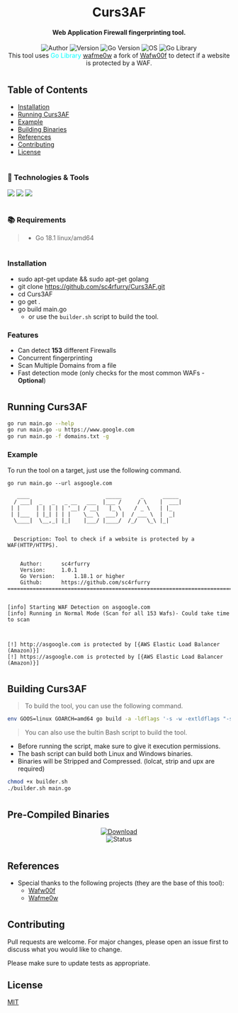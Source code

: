 <h1 align="center">
  Curs3AF
</h1>

<h4 align="center">Web Application Firewall fingerprinting tool.</h4>
<div style="text-align:center">
    <div style="align:center">
    <img src="https://img.shields.io/badge/Author-sc4rfurry-informational?style=flat-square&logo=github&logoColor=white&color=5194f0&bgcolor=110d17" alt="Author">
    <img src="https://img.shields.io/badge/Version-1.0.1-informational?style=flat-square&logo=github&logoColor=white&color=5194f0&bgcolor=110d17" alt="Version">
    <img src="https://img.shields.io/badge/Go_Version-1.18.1-informational?style=flat-square&logo=Go&logoColor=cyan&color=5194f0&bgcolor=110d17" alt="Go Version">
    <img src="https://img.shields.io/badge/OS-Linux-informational?style=flat-square&logo=ubuntu&logoColor=green&color=5194f0&bgcolor=110d17" alt="OS">
    <img src="https://img.shields.io/badge/Go_Library-wafme0w-informational?style=flat-square&logo=Go&logoColor=cyan&color=5194f0&bgcolor=110d17" alt="Go Library">
    </div>
This tool uses <span style="color:cyan">Go Library</span> <a href ="https://github.com/Lu1sDV/wafme0w">wafme0w</a> a fork of <a href ="https://github.com/EnableSecurity/wafw00f/">Wafw00f</a> to detect if a website is protected by a WAF.
</div>

#

## Table of Contents

- [Installation](#installation)
- [Running Curs3AF](#running-curs3af)
- [Example](#example)
- [Building Binaries](#building-curs3af)
- [References](#references)
- [Contributing](#contributing)
- [License](#license)


#

### 🔧 Technologies & Tools

![](https://img.shields.io/badge/Editor-VS_Code-informational?style=flat-square&logo=visual-studio&logoColor=blue&color=5194f0)
![](https://img.shields.io/badge/Language-Go-informational?style=flat-square&logo=Go&logoColor=cyan&color=5194f0&bgcolor=110d17)
![](https://img.shields.io/badge/Go_Version-1.18.1-informational?style=flat-square&logo=Go&logoColor=cyan&color=5194f0&bgcolor=110d17)

#

### 📚 Requirements
> - Go 18.1 linux/amd64

#
### Installation

- sudo apt-get update && sudo apt-get golang
- git clone https://github.com/sc4rfurry/Curs3AF.git
- cd Curs3AF
- go get .
- go build main.go
    - or use the `builder.sh` script to build the tool.


### Features

- Can detect **153** different Firewalls
- Concurrent fingerprinting
- Scan Multiple Domains from a file
- Fast detection mode (only checks for the most common WAFs - **Optional**)

#

## Running Curs3AF
```sh
go run main.go --help
go run main.go -u https://www.google.com
go run main.go -f domains.txt -g
```


### Example

To run the tool on a target, just use the following command.

```console
go run main.go --url asgoogle.com

   ____                        _____      _      _____
  / ___|  _   _   _ __   ___  |___ /     / \    |  ___|
 | |     | | | | | '__| / __|   |_ \    / _ \   | |_
 | |___  | |_| | | |    \__ \  ___) |  / ___ \  |  _|
  \____|  \__,_| |_|    |___/ |____/  /_/   \_\ |_|


  Description: Tool to check if a website is protected by a WAF(HTTP/HTTPS).


	Author: 	 sc4rfurry
	Version: 	 1.0.1
	Go Version: 	 1.18.1 or higher
	Github: 	 https://github.com/sc4rfurry
=================================================================================================


[info] Starting WAF Detection on asgoogle.com
[info] Running in Normal Mode (Scan for all 153 Wafs)- Could take time to scan



[!] http://asgoogle.com is protected by [{AWS Elastic Load Balancer (Amazon)}]
[!] https://asgoogle.com is protected by [{AWS Elastic Load Balancer (Amazon)}]
```

#

## Building Curs3AF
> To build the tool, you can use the following command.
```sh
env GOOS=linux GOARCH=amd64 go build -a -ldflags '-s -w -extldflags "-static"' -o Curs3AF main.go
```

> You can also use the bultin Bash script to build the tool.

- Before running the script, make sure to give it execution permissions.
- The bash script can build both Linux and Windows binaries.
- Binaries will be Stripped and Compressed. (lolcat, strip and upx are required)
```sh
chmod +x builder.sh
./builder.sh main.go
```
#
## Pre-Compiled Binaries
<div>
<div style="text-align:center">
    <a href="https://github.com/sc4rfurry/Curs3AF/releases/tag/v1.0.1">
    <img src="https://img.shields.io/badge/Download-v1.0.1-informational?style=flat-square&logo=github&logoColor=white&color=5194f0&bgcolor=110d17" alt="Download">
    </a>
<div style="text-align:center">
    <img src="https://img.shields.io/badge/Status-Active-informational?style=flat-square&logo=github&logoColor=white&color=5194f0&bgcolor=110d17" alt="Status">
</div>
</div>
</div>

#

## References
* Special thanks to the following projects (they are the base of this tool):
    - [Wafw00f](https://github.com/EnableSecurity/wafw00f)
    - [Wafme0w](https://github.com/Lu1sDV/wafme0w)

#

## Contributing
Pull requests are welcome. For major changes, please open an issue first to discuss what you would like to change.

Please make sure to update tests as appropriate.

## License
[MIT](https://choosealicense.com/licenses/mit/)

[def]: https://img.shields.io/badge/OS-Linux-informational?style=flat-square&logo=ubuntu&logoColor=green&color=5194f0&bgcolor=110d17